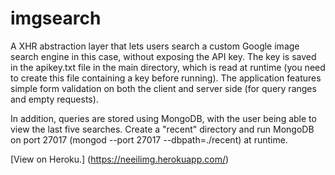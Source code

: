 # imgsearch
A XHR abstraction layer that lets users search a custom Google image search engine in this case, without exposing the API key. The key is saved in the apikey.txt file in the main directory, which is read at runtime (you need to create this file containing a key before running). The application features simple form validation on both the client and server side (for query ranges and empty requests).


In addition, queries are stored using MongoDB, with the user being able to view the last five searches. Create a "recent" directory and run MongoDB on port 27017 (mongod --port 27017 --dbpath=./recent) at runtime. 

[View on Heroku.] (https://neeilimg.herokuapp.com/)
